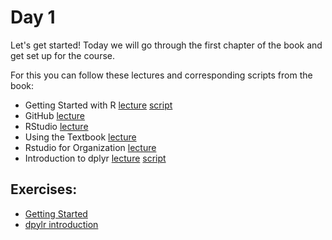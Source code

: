 # Day 1

Let's get started!
Today we will go through the first chapter of the book and get set up for the course.

For this you can follow these lectures and corresponding scripts from the book:

- Getting Started with R [lecture](https://www.youtube.com/watch?v=p8F_wreHTzw) [script](http://genomicsclass.github.io/book/pages/getting_started.html)
- GitHub [lecture](https://www.youtube.com/watch?v=HSXwLm6txoo)
- RStudio [lecture](https://www.youtube.com/watch?v=YgqxQFQf1qg)
- Using the Textbook [lecture](https://www.youtube.com/watch?v=2WwYshzkfhA)
- Rstudio for Organization [lecture](https://www.youtube.com/watch?v=8WmCLs3UUno)
- Introduction to dplyr [lecture](https://www.youtube.com/watch?v=DeDMSyiqHc4) [script](http://genomicsclass.github.io/book/pages/dplyr_intro.html)



## Exercises:

- [Getting Started](http://genomicsclass.github.io/book/pages/getting_started_exercises.html)
- [dpylr introduction](http://genomicsclass.github.io/book/pages/dplyr_intro_exercises.html)

